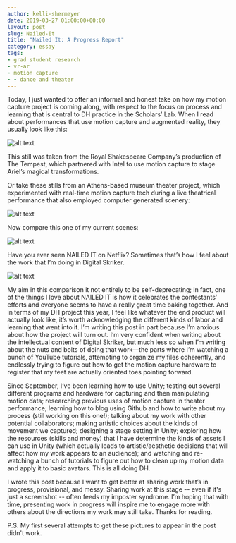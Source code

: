 ```yaml
---
author: kelli-shermeyer
date: 2019-03-27 01:00:00+00:00
layout: post
slug: Nailed-It
title: "Nailed It: A Progress Report"
category: essay
tags:
- grad student research
- vr-ar
- motion capture
- - dance and theater
---
```

Today, I just wanted to offer an informal and honest take on how my motion capture project is coming along, with respect to the focus on process and learning that is central to DH practice in the Scholars’ Lab. When I read about performances that use motion capture and augmented reality, they usually look like this:


![alt text](https://iqglobal.intel.com/in/wp-content/uploads/sites/13/2017/03/intel-the-tempest-8-edit-980x6530-IN-EN-980x653.jpg)


This still was taken from the Royal Shakespeare Company’s production of The Tempest, which partnered with Intel to use motion capture to stage Ariel’s magical transformations. 

Or take these stills from an Athens-based museum theater project, which experimented with real-time motion capture tech during a live theatrical performance that also employed computer generated scenery:


![alt text](https://www.researchgate.net/profile/Dimitrios_Christopoulos/publication/232620431/figure/fig5/AS:300380727595012@1448627754443/Actual-show-photos-of-the-motion-captured-controlled-avatar-interacting-with-the-actors.png)


Now compare this one of my current scenes: 


![alt text](/assets/post-media/DS-5-1.png)


Have you ever seen NAILED IT on Netflix? Sometimes that’s how I feel about the work that I’m doing in Digital Skriker.


![alt text](https://media.popculture.com/2018/07/nailed-it-erin-crocker-gingerbread-house-20040045.jpeg)


My aim in this comparison it not entirely to be self-deprecating; in fact, one of the things I love about NAILED IT is how it celebrates the contestants’ efforts and everyone seems to have a really great time baking together. And in terms of my DH project this year, I feel like whatever the end product will actually look like, it’s worth acknowledging the different kinds of labor and learning that went into it. I’m writing this post in part because I’m anxious about how the project will turn out. I’m very confident when writing about the intellectual content of Digital Skriker, but much less so when I’m writing about the nuts and bolts of doing that work—the parts where I’m watching a bunch of YouTube tutorials, attempting to organize my files coherently, and endlessly trying to figure out how to get the motion capture hardware to register that my feet are actually oriented toes pointing forward. 

Since September, I’ve been learning how to use Unity; testing out several different programs and hardware for capturing and then manipulating motion data; researching previous uses of motion capture in theater performance; learning how to blog using Github and how to write about my process (still working on this one!); talking about my work with other potential collaborators; making artistic choices about the kinds of movement we captured; designing a stage setting in Unity; exploring how the resources (skills and money) that I have determine the kinds of assets I can use in Unity (which actually leads to artistic/aesthetic decisions that will affect how my work appears to an audience); and watching and re-watching a bunch of tutorials to figure out how to clean up my motion data and apply it to basic avatars. This is all doing DH. 

I wrote this post because I want to get better at sharing work that’s in progress, provisional, and messy. Sharing work at this stage -- even if it's just a screenshot -- often feeds my imposter syndrome. I’m hoping that with time, presenting work in progress will inspire me to engage more with others about the directions my work may still take. Thanks for reading.

P.S. My first several attempts to get these pictures to appear in the post didn't work. 
